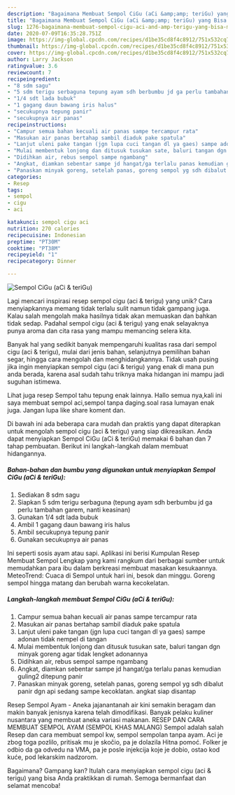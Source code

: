 ```yaml
---
description: "Bagaimana Membuat Sempol CiGu (aCi &amp;amp; teriGu) yang Bisa Manjain Lidah"
title: "Bagaimana Membuat Sempol CiGu (aCi &amp;amp; teriGu) yang Bisa Manjain Lidah"
slug: 1276-bagaimana-membuat-sempol-cigu-aci-and-amp-terigu-yang-bisa-manjain-lidah
date: 2020-07-09T16:35:28.751Z
image: https://img-global.cpcdn.com/recipes/d1be35cd8f4c8912/751x532cq70/sempol-cigu-aci-terigu-foto-resep-utama.jpg
thumbnail: https://img-global.cpcdn.com/recipes/d1be35cd8f4c8912/751x532cq70/sempol-cigu-aci-terigu-foto-resep-utama.jpg
cover: https://img-global.cpcdn.com/recipes/d1be35cd8f4c8912/751x532cq70/sempol-cigu-aci-terigu-foto-resep-utama.jpg
author: Larry Jackson
ratingvalue: 3.6
reviewcount: 7
recipeingredient:
- "8 sdm sagu"
- "5 sdm terigu serbaguna tepung ayam sdh berbumbu jd ga perlu tambahan garem nanti keasinan"
- "1/4 sdt lada bubuk"
- "1 gagang daun bawang iris halus"
- "secukupnya tepung panir"
- "secukupnya air panas"
recipeinstructions:
- "Campur semua bahan kecuali air panas sampe tercampur rata"
- "Masukan air panas bertahap sambil diaduk pake spatula"
- "Lanjut uleni pake tangan (jgn lupa cuci tangan dl ya gaes) sampe adonan tidak nempel di tangan"
- "Mulai membentuk lonjong dan ditusuk tusukan sate, baluri tangan dgn minyak goreng agar tidak lengket adonannya"
- "Didihkan air, rebus sempol sampe ngambang"
- "Angkat, diamkan sebentar sampe jd hangat/ga terlalu panas kemudian guling2 ditepung panir"
- "Panaskan minyak goreng, setelah panas, goreng sempol yg sdh dibalut panir dgn api sedang sampe kecoklatan. angkat siap disantap"
categories:
- Resep
tags:
- sempol
- cigu
- aci

katakunci: sempol cigu aci 
nutrition: 270 calories
recipecuisine: Indonesian
preptime: "PT30M"
cooktime: "PT38M"
recipeyield: "1"
recipecategory: Dinner

---
```



![Sempol CiGu (aCi &amp; teriGu)](https://img-global.cpcdn.com/recipes/d1be35cd8f4c8912/751x532cq70/sempol-cigu-aci-terigu-foto-resep-utama.jpg)

Lagi mencari inspirasi resep sempol cigu (aci &amp; terigu) yang unik? Cara menyiapkannya memang tidak terlalu sulit namun tidak gampang juga. Kalau salah mengolah maka hasilnya tidak akan memuaskan dan bahkan tidak sedap. Padahal sempol cigu (aci &amp; terigu) yang enak selayaknya punya aroma dan cita rasa yang mampu memancing selera kita.

Banyak hal yang sedikit banyak mempengaruhi kualitas rasa dari sempol cigu (aci &amp; terigu), mulai dari jenis bahan, selanjutnya pemilihan bahan segar, hingga cara mengolah dan menghidangkannya. Tidak usah pusing jika ingin menyiapkan sempol cigu (aci &amp; terigu) yang enak di mana pun anda berada, karena asal sudah tahu triknya maka hidangan ini mampu jadi suguhan istimewa.

Lihat juga resep Sempol tahu tepung enak lainnya. Hallo semua nya,kali ini saya membuat sempol aci,sempol tanpa daging.soal rasa lumayan enak juga. Jangan lupa like share koment dan.


Di bawah ini ada beberapa cara mudah dan praktis yang dapat diterapkan untuk mengolah sempol cigu (aci &amp; terigu) yang siap dikreasikan. Anda dapat menyiapkan Sempol CiGu (aCi &amp; teriGu) memakai 6 bahan dan 7 tahap pembuatan. Berikut ini langkah-langkah dalam membuat hidangannya.

<!--inarticleads1-->

##### Bahan-bahan dan bumbu yang digunakan untuk menyiapkan Sempol CiGu (aCi &amp; teriGu):

1. Sediakan 8 sdm sagu
1. Siapkan 5 sdm terigu serbaguna (tepung ayam sdh berbumbu jd ga perlu tambahan garem, nanti keasinan)
1. Gunakan 1/4 sdt lada bubuk
1. Ambil 1 gagang daun bawang iris halus
1. Ambil secukupnya tepung panir
1. Gunakan secukupnya air panas


Ini seperti sosis ayam atau sapi. Aplikasi ini berisi Kumpulan Resep Membuat Sempol Lengkap yang kami rangkum dari berbagai sumber untuk memudahkan para ibu dalam berkreasi membuat masakan kesukaannya. MeteoTrend: Cuaca di Sempol untuk hari ini, besok dan minggu. Goreng sempol hingga matang dan berubah warna kecokelatan. 

<!--inarticleads2-->

##### Langkah-langkah membuat Sempol CiGu (aCi &amp; teriGu):

1. Campur semua bahan kecuali air panas sampe tercampur rata
1. Masukan air panas bertahap sambil diaduk pake spatula
1. Lanjut uleni pake tangan (jgn lupa cuci tangan dl ya gaes) sampe adonan tidak nempel di tangan
1. Mulai membentuk lonjong dan ditusuk tusukan sate, baluri tangan dgn minyak goreng agar tidak lengket adonannya
1. Didihkan air, rebus sempol sampe ngambang
1. Angkat, diamkan sebentar sampe jd hangat/ga terlalu panas kemudian guling2 ditepung panir
1. Panaskan minyak goreng, setelah panas, goreng sempol yg sdh dibalut panir dgn api sedang sampe kecoklatan. angkat siap disantap


Resep Sempol Ayam - Aneka jajanantanah air kini semakin beragam dan makin banyak jenisnya karena telah dimodifikasi. Banyak pelaku kuliner nusantara yang membuat aneka variasi makanan. RESEP DAN CARA MEMBUAT SEMPOL AYAM (SEMPOL KHAS MALANG) Sempol adalah salah Resep dan cara membuat sempol kw, sempol sempolan tanpa ayam. Aci je zbog toga pozlilo, pritisak mu je skočio, pa je dolazila Hitna pomoć. Folker je odbio da ga odvedu na VMA, pa je posle injekcija koje je dobio, ostao kod kuće, pod lekarskim nadzorom. 

Bagaimana? Gampang kan? Itulah cara menyiapkan sempol cigu (aci &amp; terigu) yang bisa Anda praktikkan di rumah. Semoga bermanfaat dan selamat mencoba!
